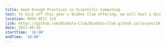 ```yaml
---
title: Good Enough Practices in Scientific Computing
text: To kick off this year's BioDat Club offering, we will host a discussion of the 2017 paper Wilson et al. 2017 which describes a "a minimum set of tools and techniques that we believe every researcher can and should consider adopting"
location: OHSU BICC 124
link: https://github.com/BioData-Club/BioData-Club.github.io/issues/18
date: 2017-09-29
startTime: '16:00'
endTime: '18:00'
---
```

